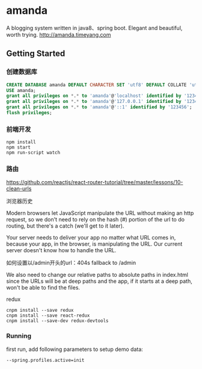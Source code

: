 # amanda
A blogging system written in java8、spring boot. Elegant and beautiful, worth trying. http://amanda.timeyang.com

## Getting Started
### 创建数据库
```sql
CREATE DATABASE amanda DEFAULT CHARACTER SET 'utf8' DEFAULT COLLATE 'utf8_unicode_ci';
USE amanda;
grant all privileges on *.* to 'amanda'@'localhost' identified by '123456'; 
grant all privileges on *.* to 'amanda'@'127.0.0.1' identified by '123456'; 
grant all privileges on *.* to 'amanda'@'::1' identified by '123456'; 
flush privileges;
```
### 前端开发
```shell
npm install
npm start
npm run-script watch
```

### 路由

https://github.com/reactjs/react-router-tutorial/tree/master/lessons/10-clean-urls

浏览器历史

Modern browsers let JavaScript manipulate the URL without making an http request, so we don't need to rely on the hash (#) portion of the url to do routing, but there's a catch (we'll get to it later).

Your server needs to deliver your app no matter what URL comes in, because your app, in the browser, is manipulating the URL. Our current server doesn't know how to handle the URL.

如何设置以/admin开头的url：404s fallback to /admin

We also need to change our relative paths to absolute paths in index.html since the URLs will be at deep paths and the app, if it starts at a deep path, won't be able to find the files.

redux

```npm
cnpm install --save redux
cnpm install --save react-redux
cnpm install --save-dev redux-devtools
```

### Running
first run, add following parameters to setup demo data:
```
--spring.profiles.active=init
```


